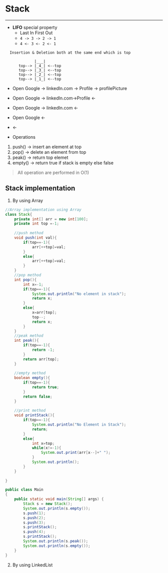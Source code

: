 # Stack 
***
- **LIFO** special property
  - Last In First Out
  - ``` 4 -> 3 -> 2 -> 1 ```
  - ``` 4 <- 3 <- 2 <- 1 ```
```
  Insertion & Deletion both at the same end which is top
  
             |___|
      top--> |_4_| <--top
      top--> |_3_| <--top
      top--> |_2_| <--top
      top--> |_1_| <--top
```

- Open Google -> linkedIn.com -> Profile -> profilePicture
- Open Google -> linkedIn.com->Profile <-
- Open Google -> linkedIn.com <-
- Open Google <-
- <-

- Operations
1. push()  -> insert an element at top
2. pop()   -> delete an element from top
3. peak()  -> return top elemet
4. empty() -> return true if stack is empty else false
> All operation are performed in O(1)

## Stack implementation 
1. By using Array
```java
//Array implementation using Array
class Stack{
    private int[] arr = new int[100];
    private int top =-1;
    
    //push method
    void push(int val){
        if(top==-1){
            arr[++top]=val;
        }
        else{
            arr[++top]=val;
        }
    }
    //pop method
    int pop(){
        int x=-1;
        if(top==-1){
            System.out.println("No element in stack");
            return x;
        }
        else{
            x=arr[top];
            top--;
            return x;
        }
    }
    //peak method
    int peak(){
        if(top==-1){
            return -1;
        }
        return arr[top];
    }
    
    //empty method
    boolean empty(){
        if(top==-1){
            return true;
        }
        return false;
    }
    
    //print method
    void printStack(){
        if(top==-1){
            System.out.println("No Element in Stack");
            return;
        }
        else{
            int x=top;
            while(x!=-1){
                System.out.print(arr[x--]+" ");
            }
            System.out.println();
        }
    }
    
}

public class Main
{
	public static void main(String[] args) {
		Stack s = new Stack();
		System.out.println(s.empty());
		s.push(1);
		s.push(2);
		s.push(3);
		s.printStack();
		s.push(4);
		s.printStack();
		System.out.println(s.peak());
		System.out.println(s.empty());
	}
}

```
2. By using LinkedList
```java

```
